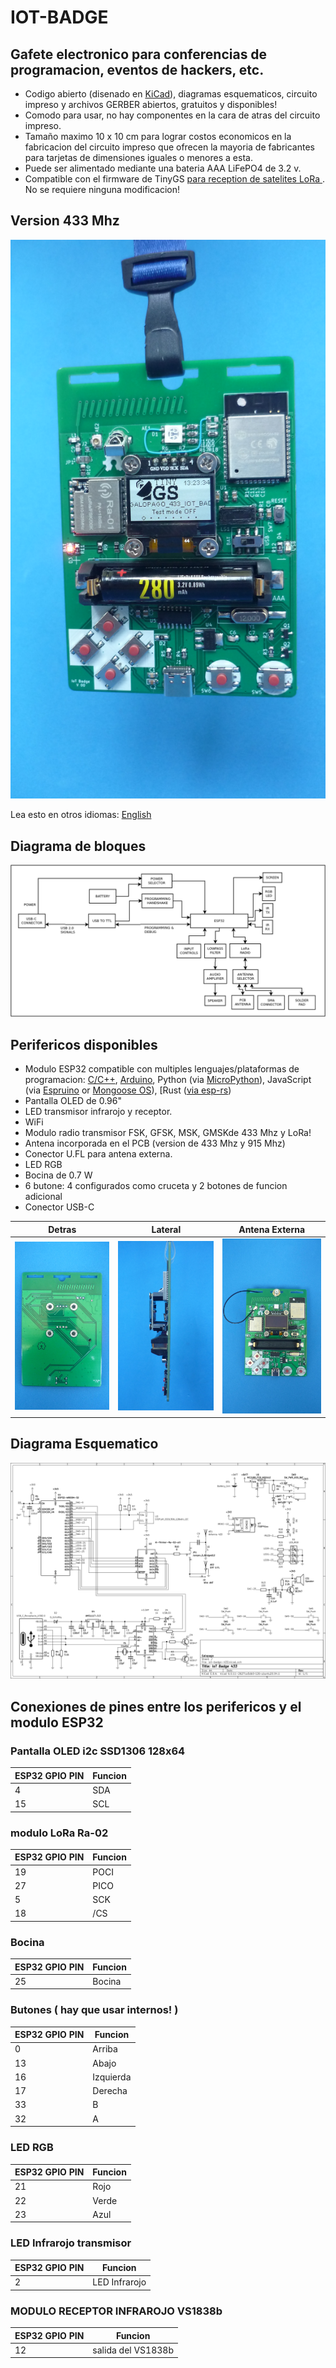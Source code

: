 # IOT-BADGE

## Gafete electronico para conferencias de programacion, eventos de hackers, etc.

* Codigo abierto (disenado en [KiCad](https://www.kicad.org/)), diagramas esquematicos, circuito impreso y archivos GERBER abiertos, gratuitos y disponibles!
* Comodo para usar, no hay componentes en la cara de atras del circuito impreso.
* Tamaño maximo 10 x 10 cm para lograr costos economicos en la fabricacion del circuito impreso que ofrecen la mayoria de fabricantes para tarjetas de dimensiones iguales o menores a esta.
* Puede ser alimentado mediante una bateria AAA LiFePO4 de 3.2 v.
* Compatible con el firmware de TinyGS [para reception de satelites LoRa ](https://galopago.github.io/espanol/lora-satelite-estacion-terrena/). No se requiere ninguna modificacion!

## Version 433 Mhz
![Finished Badge](/iot-badge-433/assets/img/finished_badge_v00.jpg)

Lea esto en otros idiomas: [English](../../README.md)

## Diagrama de bloques

![](/iot-badge-433/assets/img/iot-badge-bd.png)


## Perifericos disponibles

* Modulo ESP32 compatible con multiples lenguajes/plataformas de programacion: [C/C++](https://docs.espressif.com/projects/esp-idf/en/latest/esp32/), [Arduino](https://github.com/espressif/arduino-esp32), Python (via [MicroPython](https://micropython.org/)), JavaScript (via [Espruino](https://www.espruino.com/ESP32) or [Mongoose OS](https://mongoose-os.com/)), [Rust ([via esp-rs](https://esp-rs.github.io/book/))
* Pantalla OLED de 0.96"
* LED transmisor infrarojo y receptor.
* WiFi
* Modulo radio transmisor FSK, GFSK, MSK, GMSKde 433 Mhz y LoRa!
* Antena incorporada en el PCB (version de 433 Mhz y 915 Mhz)
* Conector U.FL para antena externa.
* LED RGB
* Bocina de 0.7 W
* 6 butone: 4 configurados como cruceta y 2 botones de funcion adicional
* Conector USB-C

Detras                         | Lateral                               | Antena Externa                        |
-------------------------------|---------------------------------------|---------------------------------------|
![](/assets/img/back.jpg)|![](/assets/img/side.jpg) |![](/assets/img/extant.jpg) |

## Diagrama Esquematico

![](/iot-badge-433/assets/img/schematic_433.png)

## Conexiones de pines entre los perifericos y el modulo ESP32


### Pantalla OLED i2c SSD1306 128x64

ESP32 GPIO PIN |Funcion
---------------|---------
4              | SDA
15             | SCL

### modulo LoRa Ra-02

ESP32 GPIO PIN |Funcion
---------------|---------
19             | POCI
27             | PICO
5              | SCK
18             | /CS

### Bocina

ESP32 GPIO PIN |Funcion
---------------|---------
25             | Bocina

### Butones ( hay que usar internos! )

ESP32 GPIO PIN |Funcion
---------------|---------
0              | Arriba
13             | Abajo
16             | Izquierda
17             | Derecha
33             | B
32             | A

### LED RGB

ESP32 GPIO PIN |Funcion
---------------|---------
21             | Rojo
22             | Verde
23             | Azul

### LED Infrarojo transmisor

ESP32 GPIO PIN |Funcion
---------------|---------
2              | LED Infrarojo

### MODULO RECEPTOR INFRAROJO VS1838b

ESP32 GPIO PIN |Funcion
---------------|---------
12             | salida del VS1838b

